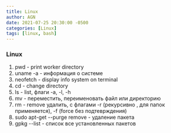 ```yaml
---
title: Linux
author: AGN
date: 2021-07-25 20:30:00 -0500
categories: [Linux]
tags: [linux, bash]
---
```



### Linux

1. pwd - print worker directory
1. uname -a - информация о системе
1. neofetch - display info system on terminal
1. cd - change directory
1. ls - list, флаги -a, -l, -h 
1. mv - переместить, переименовать файл или директорию
1. rm - remove удалить, с флагами -r (рекурсивно , для папок применяется), -f (force без подтеврждения)
1. sudo apt-get --purge remove <package name> - удаление пакета 
1. gpkg --list - список все установленных пакетов

